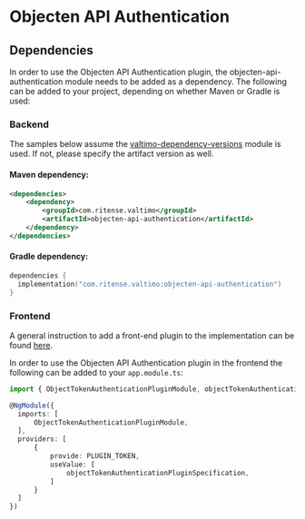 # Objecten API Authentication

## Dependencies

In order to use the Objecten API Authentication plugin, the objecten-api-authentication module needs to be added as a dependency. The following can be added to your project, depending on whether Maven or Gradle is used:

### Backend

The samples below assume the [valtimo-dependency-versions](../core/valtimo-dependency-versions.md) module is used. If not, please specify the artifact version as well.

#### Maven dependency:

```xml
<dependencies>
    <dependency>
        <groupId>com.ritense.valtimo</groupId>
        <artifactId>objecten-api-authentication</artifactId>
    </dependency>
</dependencies>
```

#### Gradle dependency:

```kotlin
dependencies {
  implementation("com.ritense.valtimo:objecten-api-authentication")
}
```

### Frontend

A general instruction to add a front-end plugin to the implementation can be found [here](../core/plugin.md#adding-a-front-end-plugin-to-the-implementation).

In order to use the Objecten API Authentication plugin in the frontend the following can be added to your `app.module.ts`:

```typescript
import { ObjectTokenAuthenticationPluginModule, objectTokenAuthenticationPluginSpecification } from '@valtimo/plugin';

@NgModule({
  imports: [
      ObjectTokenAuthenticationPluginModule,
  ],
  providers: [
      {
          provide: PLUGIN_TOKEN,
          useValue: [
              objectTokenAuthenticationPluginSpecification,
          ]
      }
  ]
})
```
